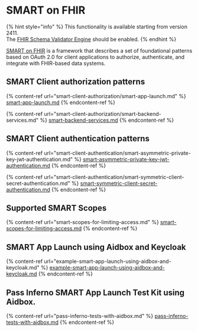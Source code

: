 # SMART on FHIR

{% hint style="info" %}
This functionality is available starting from version 2411.\
The [FHIR Schema Validator Engine](https://docs.aidbox.app/modules/profiling-and-validation/fhir-schema-validator/setup#enable-the-fhir-schema-validator-engine) should be enabled.
{% endhint %}

[SMART on FHIR](https://build.fhir.org/ig/HL7/smart-app-launch/) is a framework that describes a set of foundational patterns based on OAuth 2.0 for client applications to authorize, authenticate, and integrate with FHIR-based data systems.&#x20;

## SMART Client authorization patterns

{% content-ref url="smart-client-authorization/smart-app-launch.md" %}
[smart-app-launch.md](smart-client-authorization/smart-app-launch.md)
{% endcontent-ref %}

{% content-ref url="smart-client-authorization/smart-backend-services.md" %}
[smart-backend-services.md](smart-client-authorization/smart-backend-services.md)
{% endcontent-ref %}

## SMART Client authentication patterns

{% content-ref url="smart-client-authentication/smart-asymmetric-private-key-jwt-authentication.md" %}
[smart-asymmetric-private-key-jwt-authentication.md](smart-client-authentication/smart-asymmetric-private-key-jwt-authentication.md)
{% endcontent-ref %}

{% content-ref url="smart-client-authentication/smart-symmetric-client-secret-authentication.md" %}
[smart-symmetric-client-secret-authentication.md](smart-client-authentication/smart-symmetric-client-secret-authentication.md)
{% endcontent-ref %}

## Supported SMART Scopes

{% content-ref url="smart-scopes-for-limiting-access.md" %}
[smart-scopes-for-limiting-access.md](smart-scopes-for-limiting-access.md)
{% endcontent-ref %}

## SMART App Launch using Aidbox and Keycloak

{% content-ref url="example-smart-app-launch-using-aidbox-and-keycloak.md" %}
[example-smart-app-launch-using-aidbox-and-keycloak.md](example-smart-app-launch-using-aidbox-and-keycloak.md)
{% endcontent-ref %}

## Pass Inferno SMART App Launch Test Kit using Aidbox.

{% content-ref url="pass-inferno-tests-with-aidbox.md" %}
[pass-inferno-tests-with-aidbox.md](pass-inferno-tests-with-aidbox.md)
{% endcontent-ref %}

